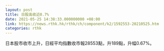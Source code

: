 ```yaml
---
layout: post
title: 日股高收近0.7%
date: 2021-05-25 14:38:33.000000000 +08:00
link: https://news.rthk.hk/rthk/ch/component/k2/1592553-20210525.htm
categories: rthk
---
```


日本股市收市上升，日經平均指數收市報28553點，升189點，升幅0.67%。
